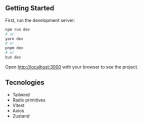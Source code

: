 ## Getting Started

First, run the development server:

```bash
npm run dev
# or
yarn dev
# or
pnpm dev
# or
bun dev
```

Open [http://localhost:3000](http://localhost:3000) with your browser to see the project.

## Tecnologies

<ul>
<li>Tailwind</li>
<li>Radix primitives</li>
<li>Vitest</li>
<li>Axios</li>
<li>Zustand</li>
</ul>


